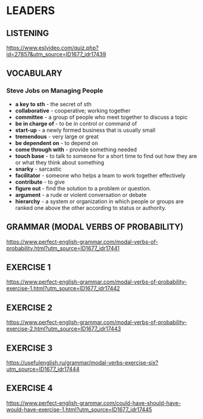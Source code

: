 # LEADERS
## LISTENING
https://www.eslvideo.com/quiz.php?id=27857&utm_source=ID1677_idr17439
## VOCABULARY
### Steve Jobs on Managing People
- **a key to sth** - the secret of sth
- **collaborative** - cooperative; working together
- **committee** - a group of people who meet together to discuss a topic
- **be in charge of** - to be in control or command of
- **start-up** - a newly formed business that is usually small
- **tremendous** - very large or great
- **be dependent on** - to depend on
- **come through with** - provide something needed
- **touch base** - to talk to someone for a short time to find out how they are or what they think about something
- **snarky** - sarcastic
- **facilitator** - someone who helps a team to work together effectively
- **contribute** - to give
- **figure out** - find the solution to a problem or question.
- **argument** - a rude or violent conversation or debate
- **hierarchy** - a system or organization in which people or groups are ranked one above the other according to status or authority.
## GRAMMAR (MODAL VERBS OF PROBABILITY)
https://www.perfect-english-grammar.com/modal-verbs-of-probability.html?utm_source=ID1677_idr17441
## EXERCISE 1
https://www.perfect-english-grammar.com/modal-verbs-of-probability-exercise-1.html?utm_source=ID1677_idr17442
## EXERCISE 2
https://www.perfect-english-grammar.com/modal-verbs-of-probability-exercise-2.html?utm_source=ID1677_idr17443
## EXERCISE 3
https://usefulenglish.ru/grammar/modal-verbs-exercise-six?utm_source=ID1677_idr17444
## EXERCISE 4
https://www.perfect-english-grammar.com/could-have-should-have-would-have-exercise-1.html?utm_source=ID1677_idr17445